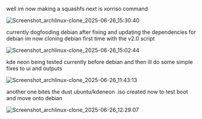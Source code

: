 
well im now making a squashfs next is xorriso command

![Screenshot_archlinux-clone_2025-06-26_15:30:40](https://github.com/user-attachments/assets/df44677e-fb0c-45eb-9930-e8537ebb7781)



currently dogfooding debian
after fixing and updating the dependencies for debian im now cloning debian first time with the v2.0 script

![Screenshot_archlinux-clone_2025-06-26_15:02:44](https://github.com/user-attachments/assets/dc14a65f-7f22-48e5-be22-fc3559110e4d)






kde neon being tested currently before debian and then ill do some simple fixes to ui and outputs

![Screenshot_archlinux-clone_2025-06-26_11:43:13](https://github.com/user-attachments/assets/c7475083-ce52-48d3-80cf-4253b935da32)

another one bites the dust ubuntu/kdeneon .iso created now to test boot and move onto debian

![Screenshot_archlinux-clone_2025-06-26_12:29:07](https://github.com/user-attachments/assets/5d47da9c-5793-4bba-818a-ea8a379c4ce2)
